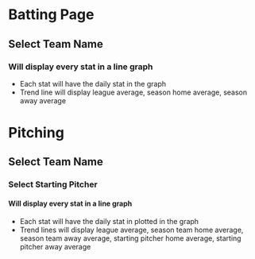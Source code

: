 # Batting Page

## Select Team Name

### Will display every stat in a line graph
- Each stat will have the daily stat in the graph
- Trend line will display league average, season home average, season away average


# Pitching

## Select Team Name

### Select Starting Pitcher

#### Will display every stat in a line graph
- Each stat will have the daily stat in plotted in the graph
- Trend lines will display league average, season team home average, season team away average, starting pitcher home average, starting pitcher away average
